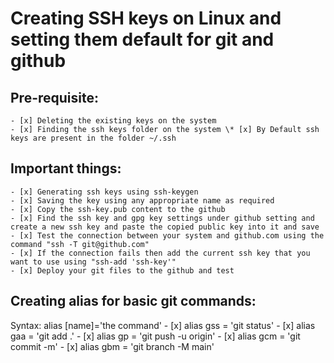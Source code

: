 # Creating SSH keys on Linux and setting them default for git and github

## Pre-requisite:
    - [x] Deleting the existing keys on the system
    - [x] Finding the ssh keys folder on the system \* [x] By Default ssh keys are present in the folder ~/.ssh

## Important things:
    - [x] Generating ssh keys using ssh-keygen
    - [x] Saving the key using any appropriate name as required
    - [x] Copy the ssh-key.pub content to the github
    - [x] Find the ssh key and gpg key settings under github setting and create a new ssh key and paste the copied public key into it and save
    - [x] Test the connection between your system and github.com using the command "ssh -T git@github.com"
    - [x] If the connection fails then add the current ssh key that you want to use using "ssh-add 'ssh-key'"
    - [x] Deploy your git files to the github and test

## Creating alias for basic git commands:
Syntax: alias [name]='the command'
    - [x] alias gss = 'git status'
    - [x] alias gaa = 'git add .'
    - [x] alias gp = 'git push -u origin'
    - [x] alias gcm = 'git commit -m'
    - [x] alias gbm = 'git branch -M main'
